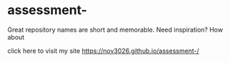 # assessment-
Great repository names are short and memorable. Need inspiration? How about 

click here to visit my site https://nov3026.github.io/assessment-/

